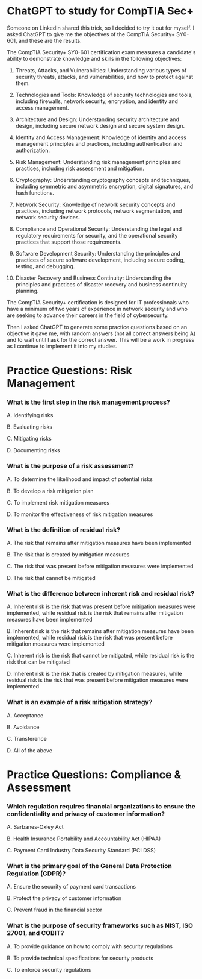 # ChatGPT to study for CompTIA Sec+
Someone on LinkedIn shared this trick, so I decided to try it out for myself. I asked ChatGPT to give me the objectives of the CompTIA Security+ SY0-601, and these are the results.

The CompTIA Security+ SY0-601 certification exam measures a candidate's ability to demonstrate knowledge and skills in the following objectives:

1. Threats, Attacks, and Vulnerabilities: Understanding various types of security threats, attacks, and vulnerabilities, and how to protect against them.

2. Technologies and Tools: Knowledge of security technologies and tools, including firewalls, network security, encryption, and identity and access management.

3. Architecture and Design: Understanding security architecture and design, including secure network design and secure system design.

4. Identity and Access Management: Knowledge of identity and access management principles and practices, including authentication and authorization.

5. Risk Management: Understanding risk management principles and practices, including risk assessment and mitigation.

6. Cryptography: Understanding cryptography concepts and techniques, including symmetric and asymmetric encryption, digital signatures, and hash functions.

7. Network Security: Knowledge of network security concepts and practices, including network protocols, network segmentation, and network security devices.

8. Compliance and Operational Security: Understanding the legal and regulatory requirements for security, and the operational security practices that support those requirements.

9. Software Development Security: Understanding the principles and practices of secure software development, including secure coding, testing, and debugging.

10. Disaster Recovery and Business Continuity: Understanding the principles and practices of disaster recovery and business continuity planning.

The CompTIA Security+ certification is designed for IT professionals who have a minimum of two years of experience in network security and who are seeking to advance their careers in the field of cybersecurity.

Then I asked ChatGPT to generate some practice questions based on an objective it gave me, with random answers (not all correct answers being A) and to wait until I ask for the correct answer. This will be a work in progress as I continue to implement it into my studies.



# Practice Questions: Risk Management
### What is the first step in the risk management process?
A. Identifying risks

B. Evaluating risks

C. Mitigating risks

D. Documenting risks

### What is the purpose of a risk assessment?
A. To determine the likelihood and impact of potential risks

B. To develop a risk mitigation plan

C. To implement risk mitigation measures

D. To monitor the effectiveness of risk mitigation measures

### What is the definition of residual risk?
A. The risk that remains after mitigation measures have been implemented

B. The risk that is created by mitigation measures

C. The risk that was present before mitigation measures were implemented

D. The risk that cannot be mitigated

### What is the difference between inherent risk and residual risk?
A. Inherent risk is the risk that was present before mitigation measures were implemented, while residual risk is the risk that remains after mitigation measures have been implemented

B. Inherent risk is the risk that remains after mitigation measures have been implemented, while residual risk is the risk that was present before mitigation measures were implemented

C. Inherent risk is the risk that cannot be mitigated, while residual risk is the risk that can be mitigated

D. Inherent risk is the risk that is created by mitigation measures, while residual risk is the risk that was present before mitigation measures were implemented

### What is an example of a risk mitigation strategy?
A. Acceptance

B. Avoidance

C. Transference

D. All of the above



# Practice Questions: Compliance & Assessment
### Which regulation requires financial organizations to ensure the confidentiality and privacy of customer information?
A. Sarbanes-Oxley Act

B. Health Insurance Portability and Accountability Act (HIPAA)

C. Payment Card Industry Data Security Standard (PCI DSS)

### What is the primary goal of the General Data Protection Regulation (GDPR)?
A. Ensure the security of payment card transactions

B. Protect the privacy of customer information

C. Prevent fraud in the financial sector

### What is the purpose of security frameworks such as NIST, ISO 27001, and COBIT?
A. To provide guidance on how to comply with security regulations

B. To provide technical specifications for security products

C. To enforce security regulations